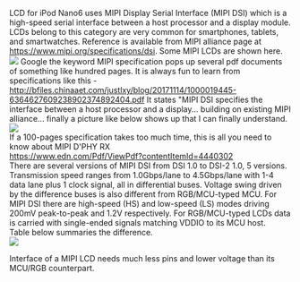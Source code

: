 LCD for iPod Nano6 uses MIPI Display Serial Interface (MIPI DSI) which is a high-speed serial interface between a host processor and a display module. LCDs belong to this category are very common for smartphones, tablets, and smartwatches. Reference is available from MIPI alliance page at https://www.mipi.org/specifications/dsi. Some MIPI LCDs are shown here.
![](https://github.com/techtoys/blog/blob/master/assets/iPodNano6/Some_mipi_displays.jpg)
Google the keyword MIPI specification pops up several pdf documents of something like hundred pages. It is always fun to learn from specifications like this - http://bfiles.chinaaet.com/justlxy/blog/20171114/1000019445-6364627609238902374892404.pdf
It states "MIPI DSI specifies the interface between a host processor and a display... building on existing MIPI alliance... finally a picture like below shows up that I can finally understand.
![](https://github.com/techtoys/blog/blob/master/assets/iPodNano6/mipi_IF.jpg)<br>
If a 100-pages specification takes too much time, this is all you need to know about MIPI D'PHY RX<br>
https://www.edn.com/Pdf/ViewPdf?contentItemId=4440302<br>
There are several versions of MIPI DSI from DSI 1.0 to DSI-2 1.0, 5 versions. Transmission speed ranges from 1.0Gbps/lane to 4.5Gbps/lane with 1-4 data lane plus 1 clock signal, all in differential buses. Voltage swing driven by the difference buses is also different from RGB/MCU-typed MCU. For MIPI DSI there are high-speed (HS) and low-speed (LS) modes driving 200mV peak-to-peak and 1.2V respectively. For RGB/MCU-typed LCDs data is carried with single-ended signals matching VDDIO to its MCU host.<br>
Table below summaries the difference.<br>
![](https://github.com/techtoys/blog/blob/master/assets/iPodNano6/mipi_vs_conventional-LCD.jpg)<br>

Interface of a MIPI LCD needs much less pins and lower voltage than its MCU/RGB counterpart. 
